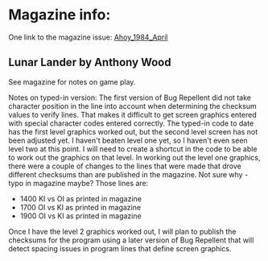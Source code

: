 # Magazine info: 
One link to the magazine issue: [Ahoy_1984_April](https://archive.org/details/ahoy-magazine-04)

## Lunar Lander by Anthony Wood

See magazine for notes on game play.  

Notes on typed-in version:  The first version of Bug Repellent did not take character position in the line into account when determining the checksum values to verify lines.  That makes it difficult to get screen graphics entered with special character codes entered correctly.  The typed-in code to date has the first level graphics worked out, but the second level screen has not been adjusted yet. I haven't beaten level one yet, so I haven't even seen level two at this point. I will need to create a shortcut in the code to be able to work out the graphics on that level.
In working out the level one graphics, there were a couple of changes to the lines that were made that drove different checksums than are published in the magazine.  Not sure why - typo in magazine maybe?
Those lines are:  
 - 1400 KI vs OI as printed in magazine
 - 1700 OI vs KI as printed in magazine
 - 1900 OI vs KI as printed in magazine

 Once I have the level 2 graphics worked out, I will plan to publish the checksums for the program using a later version of Bug Repellent that will detect spacing issues in program lines that define screen graphics.
